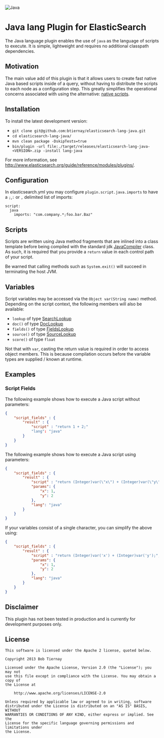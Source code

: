 ![Java](http://www.binary-studio.com/media/36243/java_development_services.png)

Java lang Plugin for ElasticSearch
==================================

The Java language plugin enables the use of `java` as the language of scripts to execute. It is simple, lightweight and requires no additional classpath dependencies. 

Motivation
----------

The main value add of this plugin is that it allows users to create fast native Java based scripts inside of a query, without having to distribute the scripts to each node as a configuration step. This greatly simplifies the operational concerns associated with using the alternative: [native scripts](http://www.elasticsearch.org/guide/reference/modules/scripting/).

Installation
------------

To install the latest development version:

- `git clone git@github.com:btiernay/elasticsearch-lang-java.git`
- `cd elasticsearch-lang-java/`
- `mvn clean package -DskipTests=true`
- `bin/plugin -url file:./target/releases/elasticsearch-lang-java-<VERSION>.zip -install lang-java`

For more information, see http://www.elasticsearch.org/guide/reference/modules/plugins/.

Configuration
-------------

In elasticsearch.yml you may configure `plugin.script.java.imports` to have a `;`,`:` or `,` delimited list of imports:

```
script:
  java
    imports: "com.company.*;foo.bar.Baz"
```

Scripts
-------

Scripts are written using Java method fragments that are inlined into a class template before being compiled with the standard jdk [JavaCompiler](http://docs.oracle.com/javase/6/docs/api/javax/tools/JavaCompiler.html) class. As such, it is required that you provide a `return` value in each control path of your script.

Be warned that calling methods such as `System.exit()` will succeed in terminating the host JVM.  

Variables
---------

Script variables may be accessed via the `Object var(String name)` method. Depending on the script context, the following members will also be available:
- `lookup` of type [SearchLookup](https://github.com/elasticsearch/elasticsearch/blob/master/src/main/java/org/elasticsearch/search/lookup/SearchLookup.java)
- `doc()` of type [DocLookup](https://github.com/elasticsearch/elasticsearch/blob/master/src/main/java/org/elasticsearch/search/lookup/DocLookup.java)
- `fields()` of type [FieldsLookup](https://github.com/elasticsearch/elasticsearch/blob/master/src/main/java/org/elasticsearch/search/lookup/FieldsLookup.java)
- `source()` of type [SourceLookup](https://github.com/elasticsearch/elasticsearch/blob/master/src/main/java/org/elasticsearch/search/lookup/SourceLookup.java)
- `score()` of type `float`

Not that with `var`, casting the return value is required in order to access object members. This is because compilation occurs before the variable types are supplied / known at runtime. 

Examples
--------

### Script Fields

The following example shows how to execute a Java script without parameters:

```json
{
    "script_fields" : {
        "result" : {
            "script" : "return 1 + 2;"
            "lang": "java"
        }
    }
}
```

The following example shows how to execute a Java script using parameters:

```json
{
    "script_fields" : {
        "result" : {
            "script" : "return (Integer)var(\"x\") + (Integer)var(\"y\");",
            "params": {
                "x": 1,
                "y": 2
            }, 
            "lang": "java"
        }
    }
}
```

If your variables consist of a single character, you can simplify the above using: 

```json
{
    "script_fields" : {
        "result" : {
            "script" : "return (Integer)var('x') + (Integer)var('y');",
            "params": {
                "x": 1,
                "y": 2
            }, 
            "lang": "java"
        }
    }
}
```

Disclaimer
----------

This plugin has not been tested in production and is currently for development purposes only.

License
-------

    This software is licensed under the Apache 2 license, quoted below.

    Copyright 2013 Bob Tiernay

    Licensed under the Apache License, Version 2.0 (the "License"); you may not
    use this file except in compliance with the License. You may obtain a copy of
    the License at

        http://www.apache.org/licenses/LICENSE-2.0

    Unless required by applicable law or agreed to in writing, software
    distributed under the License is distributed on an "AS IS" BASIS, WITHOUT
    WARRANTIES OR CONDITIONS OF ANY KIND, either express or implied. See the
    License for the specific language governing permissions and limitations under
    the License.
